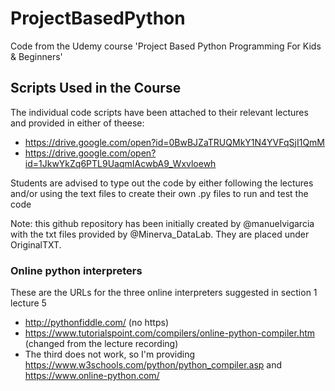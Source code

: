 # ProjectBasedPython
 Code from the Udemy course 'Project Based Python Programming For Kids &amp; Beginners'


## Scripts Used in the Course

The individual code scripts have been attached to their relevant lectures and provided in either of theese:
 * https://drive.google.com/open?id=0BwBJZaTRUQMkY1N4YVFqSjI1QmM
 * https://drive.google.com/open?id=1JkwYkZq6PTL9UaqmIAcwbA9_Wxvloewh

Students are advised to type out the code by either following the lectures and/or using the text files to create their own .py files to run and test the code

Note: this github repository has been initially created by @manuelvigarcia with the txt files provided by @Minerva_DataLab. They are placed under OriginalTXT.

### Online python interpreters
These are the URLs for the three online interpreters suggested in section 1 lecture 5
 * http://pythonfiddle.com/ (no https)
 * https://www.tutorialspoint.com/compilers/online-python-compiler.htm (changed from the lecture recording)
 * The third does not work, so I'm providing https://www.w3schools.com/python/python_compiler.asp and https://www.online-python.com/
